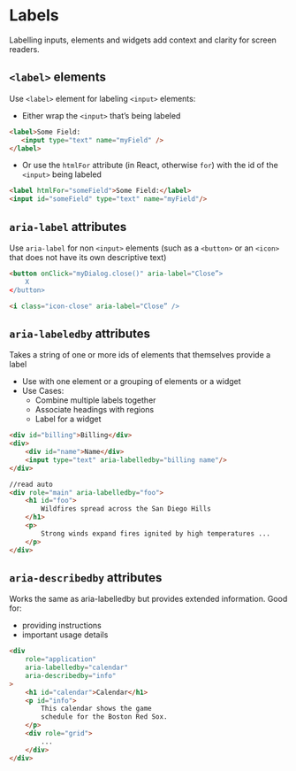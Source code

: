 # Labels
Labelling inputs, elements and widgets add context and clarity for screen readers.

## `<label>` elements
Use `<label>` element for labeling `<input>` elements:
* Either wrap the `<input>` that’s being labeled
```html
<label>Some Field:
   <input type="text" name="myField" />
</label>
```
* Or use the `htmlFor` attribute (in React, otherwise `for`) with the id of the `<input>` being labeled
```html
<label htmlFor="someField">Some Field:</label>
<input id="someField" type="text" name="myField"/>
```

## `aria-label` attributes
Use `aria-label` for non `<input>` elements
(such as a `<button>` or an `<icon>` that does not have its own descriptive text)
```html
<button onClick="myDialog.close()" aria-label="Close”>
    X
</button>
```
```html
<i class="icon-close" aria-label="Close” />
```

## `aria-labeledby` attributes
Takes a string of one or more ids of elements that themselves provide a label
* Use with one element or a grouping of elements or a widget
* Use Cases: 
    * Combine multiple labels together
    * Associate headings with regions
    * Label for a widget
```html
<div id="billing">Billing</div>
<div>
    <div id="name">Name</div>
    <input type="text" aria-labelledby="billing name"/>   
</div>
```
```html
//read auto
<div role="main" aria-labelledby="foo">
    <h1 id="foo">
        Wildfires spread across the San Diego Hills
    </h1>
    <p>
        Strong winds expand fires ignited by high temperatures ...
    </p>
</div>
```

## `aria-describedby` attributes
Works the same as aria-labelledby but provides extended information. Good for: 
* providing instructions
* important usage details
```html
<div 
    role="application" 
    aria-labelledby="calendar"  
    aria-describedby="info"
>
    <h1 id="calendar">Calendar</h1>
    <p id="info">
        This calendar shows the game 
        schedule for the Boston Red Sox.
    </p>
    <div role="grid">
        ...
    </div>
</div>
```
